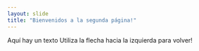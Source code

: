 ```yaml
---
layout: slide
title: "Bienvenidos a la segunda página!"
---
```

Aquí hay un texto
Utiliza la flecha hacia la izquierda para volver!